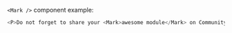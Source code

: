 `<Mark />` component example:

```js
<P>Do not forget to share your <Mark>awesome module</Mark> on Community page!</P>
```

